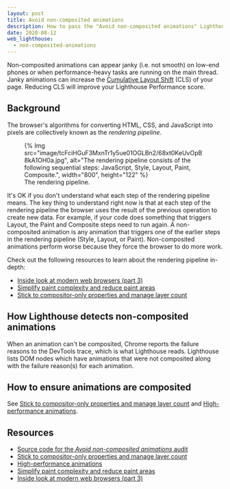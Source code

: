 ```yaml
---
layout: post
title: Avoid non-composited animations
description: How to pass the "Avoid non-composited animations" Lighthouse audit.
date: 2020-08-12
web_lighthouse:
  - non-composited-animations
---
```


Non-composited animations can appear janky (i.e. not smooth) on low-end phones or when
performance-heavy tasks are running on the main thread. Janky animations can increase the
[Cumulative Layout Shift](/cls/) (CLS) of your page. Reducing CLS will improve your
Lighthouse Performance score.

## Background

The browser's algorithms for converting HTML, CSS, and JavaScript into pixels are collectively known
as the _rendering pipeline_.

<figure class="w-figure">
  {% Img src="image/tcFciHGuF3MxnTr1y5ue01OGLBn2/68xt0KeUvOpB8kA1OH0a.jpg", alt="The rendering pipeline consists of the following sequential steps: JavaScript, Style, Layout, Paint, Composite.", width="800", height="122" %}
  <figcaption class="w-figcaption">The rendering pipeline.</figcaption>
</figure>

It's OK if you don't understand what each step of the rendering pipeline means. The key thing to
understand right now is that at each step of the rendering pipeline the browser uses the result of
the previous operation to create new data. For example, if your code does something that triggers
Layout, the Paint and Composite steps need to run again. A non-composited animation is any animation
that triggers one of the earlier steps in the rendering pipeline (Style, Layout, or Paint).
Non-composited animations perform worse because they force the browser to do more work.

Check out the following resources to learn about the rendering pipeline in-depth:

+ [Inside look at modern web browsers (part 3)][inside]
+ [Simplify paint complexity and reduce paint areas][paint]
+ [Stick to compositor-only properties and manage layer count][compositor]

## How Lighthouse detects non-composited animations

When an animation can't be composited, Chrome reports the failure reasons to the DevTools trace,
which is what Lighthouse reads.  Lighthouse lists DOM nodes which have animations that were not
composited along with the failure reason(s) for each animation.

## How to ensure animations are composited

See [Stick to compositor-only properties and manage layer count][compositor] and
[High-performance animations][animations].

## Resources

+ [Source code for the *Avoid non-composited animations* audit](https://github.com/GoogleChrome/lighthouse/blob/master/lighthouse-core/audits/non-composited-animations.js)
+ [Stick to compositor-only properties and manage layer count][compositor]
+ [High-performance animations][animations]
+ [Simplify paint complexity and reduce paint areas][paint]
+ [Inside look at modern web browsers (part 3)][inside]

[compositor]: https://developers.google.com/web/fundamentals/performance/rendering/stick-to-compositor-only-properties-and-manage-layer-count
[animations]: https://www.html5rocks.com/en/tutorials/speed/high-performance-animations/
[paint]: https://developers.google.com/web/fundamentals/performance/rendering/simplify-paint-complexity-and-reduce-paint-areas
[inside]: https://developers.google.com/web/updates/2018/09/inside-browser-part3
